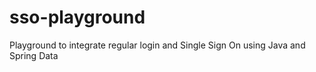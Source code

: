 # sso-playground
Playground to integrate regular login and Single Sign On using Java and Spring Data
